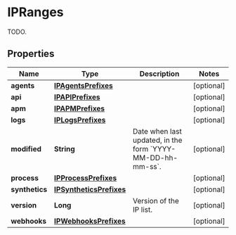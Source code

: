 

# IPRanges

TODO.
## Properties

Name | Type | Description | Notes
------------ | ------------- | ------------- | -------------
**agents** | [**IPAgentsPrefixes**](IPAgentsPrefixes.md) |  |  [optional]
**api** | [**IPAPIPrefixes**](IPAPIPrefixes.md) |  |  [optional]
**apm** | [**IPAPMPrefixes**](IPAPMPrefixes.md) |  |  [optional]
**logs** | [**IPLogsPrefixes**](IPLogsPrefixes.md) |  |  [optional]
**modified** | **String** | Date when last updated, in the form &#x60;YYYY-MM-DD-hh-mm-ss&#x60;. |  [optional]
**process** | [**IPProcessPrefixes**](IPProcessPrefixes.md) |  |  [optional]
**synthetics** | [**IPSyntheticsPrefixes**](IPSyntheticsPrefixes.md) |  |  [optional]
**version** | **Long** | Version of the IP list. |  [optional]
**webhooks** | [**IPWebhooksPrefixes**](IPWebhooksPrefixes.md) |  |  [optional]



